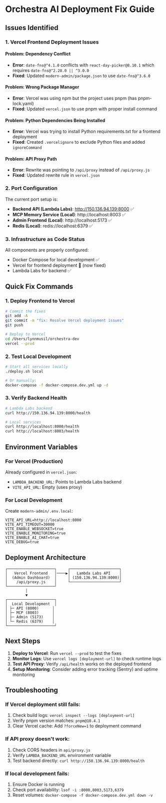 # Orchestra AI Deployment Fix Guide

## Issues Identified

### 1. Vercel Frontend Deployment Issues

#### Problem: Dependency Conflict
- **Error**: `date-fns@^4.1.0` conflicts with `react-day-picker@8.10.1` which requires `date-fns@^2.28.0 || ^3.0.0`
- **Fixed**: Updated `modern-admin/package.json` to use `date-fns@^3.6.0`

#### Problem: Wrong Package Manager
- **Error**: Vercel was using npm but the project uses pnpm (has pnpm-lock.yaml)
- **Fixed**: Updated `vercel.json` to use pnpm with proper install command

#### Problem: Python Dependencies Being Installed
- **Error**: Vercel was trying to install Python requirements.txt for a frontend deployment
- **Fixed**: Created `.vercelignore` to exclude Python files and added `ignoreCommand`

#### Problem: API Proxy Path
- **Error**: Rewrite was pointing to `/api/proxy` instead of `/api/proxy.js`
- **Fixed**: Updated rewrite rule in `vercel.json`

### 2. Port Configuration

The current port setup is:
- **Backend API (Lambda Labs)**: http://150.136.94.139:8000 ✅
- **MCP Memory Service (Local)**: http://localhost:8003 ✅
- **Admin Frontend (Local)**: http://localhost:5173 ✅
- **Redis (Local)**: redis://localhost:6379 ✅

### 3. Infrastructure as Code Status

All components are properly configured:
- Docker Compose for local development ✅
- Vercel for frontend deployment 🔧 (now fixed)
- Lambda Labs for backend ✅

## Quick Fix Commands

### 1. Deploy Frontend to Vercel
```bash
# Commit the fixes
git add -A
git commit -m "fix: Resolve Vercel deployment issues"
git push

# Deploy to Vercel
cd /Users/lynnmusil/orchestra-dev
vercel --prod
```

### 2. Test Local Development
```bash
# Start all services locally
./deploy.sh local

# Or manually:
docker-compose -f docker-compose.dev.yml up -d
```

### 3. Verify Backend Health
```bash
# Lambda Labs backend
curl http://150.136.94.139:8000/health

# Local services
curl http://localhost:8000/health
curl http://localhost:8003/health
```

## Environment Variables

### For Vercel (Production)
Already configured in `vercel.json`:
- `LAMBDA_BACKEND_URL`: Points to Lambda Labs backend
- `VITE_API_URL`: Empty (uses proxy)

### For Local Development
Create `modern-admin/.env.local`:
```env
VITE_API_URL=http://localhost:8000
VITE_API_TIMEOUT=30000
VITE_ENABLE_WEBSOCKET=true
VITE_ENABLE_MONITORING=true
VITE_ENABLE_AI_CHAT=true
VITE_DEBUG=true
```

## Deployment Architecture

```
┌─────────────────────┐     ┌──────────────────────┐
│   Vercel Frontend   │────▶│   Lambda Labs API    │
│  (Admin Dashboard)  │     │ (150.136.94.139:8000)│
│    /api/proxy.js    │     └──────────────────────┘
└─────────────────────┘
         │
         ▼
┌─────────────────────┐
│  Local Development  │
│ ├─ API (8000)      │
│ ├─ MCP (8003)      │
│ ├─ Admin (5173)    │
│ └─ Redis (6379)    │
└─────────────────────┘
```

## Next Steps

1. **Deploy to Vercel**: Run `vercel --prod` to test the fixes
2. **Monitor Logs**: Use `vercel logs [deployment-url]` to check runtime logs
3. **Test API Proxy**: Verify `/api/health` works on the deployed frontend
4. **Setup Monitoring**: Consider adding error tracking (Sentry) and uptime monitoring

## Troubleshooting

### If Vercel deployment still fails:
1. Check build logs: `vercel inspect --logs [deployment-url]`
2. Verify pnpm version matches: `pnpm@10.4.1`
3. Clear Vercel cache: Add `?forceNew=1` to deployment command

### If API proxy doesn't work:
1. Check CORS headers in `api/proxy.js`
2. Verify `LAMBDA_BACKEND_URL` environment variable
3. Test backend directly: `curl http://150.136.94.139:8000/health`

### If local development fails:
1. Ensure Docker is running
2. Check port availability: `lsof -i :8000,8003,5173,6379`
3. Reset volumes: `docker-compose -f docker-compose.dev.yml down -v` 